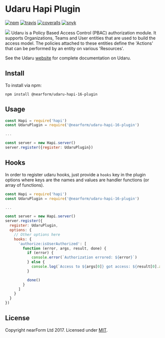 # Udaru Hapi Plugin
[![npm][npm-badge]][npm-url]
[![travis][travis-badge]][travis-url]
[![coveralls][coveralls-badge]][coveralls-url]
[![snyk][snyk-badge]][snyk-url]

<img src="https://github.com/nearform/udaru/raw/master/docs/logo.jpg">
Udaru is a Policy Based Access Control (PBAC) authorization module. It supports Organizations, Teams and User entities that are used to build the access model. The policies attached to these entities define the 'Actions' that can be performed by an entity on various 'Resources'.

See the Udaru [website](https://nearform.github.io/udaru/) for complete documentation on Udaru.

## Install
To install via npm:

```
npm install @nearform/udaru-hapi-16-plugin
```

## Usage

```js
const Hapi = require('hapi')
const UdaruPlugin = require('@nearform/udaru-hapi-16-plugin')

...

const server = new Hapi.server()
server.register({register: UdaruPlugin})
```

## Hooks
In order to register udaru hooks, just provide a `hooks` key in the plugin options where keys are the names and values are handler functions (or array of functions).

```js
const Hapi = require('hapi')
const UdaruPlugin = require('@nearform/udaru-hapi-16-plugin')

...

const server = new Hapi.server()
server.register({
  register: UdaruPlugin,
  options: {
    // Other options here
    hooks: {
      'authorize:isUserAuthorized': [
        function (error, args, result, done) {
          if (error) {
            console.error(`Authorization errored: ${error}`)
          } else {
            console.log(`Access to ${args[0]} got access: ${result[0].access}`)
          }

          done()
        }
      ]
    }
  }
})
```

## License

Copyright nearForm Ltd 2017. Licensed under [MIT][license].

[license]: ./LICENSE.md
[travis-badge]: https://travis-ci.org/nearform/udaru.svg?branch=master
[travis-url]: https://travis-ci.org/nearform/udaru
[npm-badge]: https://badge.fury.io/js/%40nearform%2Fudaru-hapi-16-plugin.svg
[npm-url]: https://npmjs.org/package/%40nearform%2Fudaru-hapi-16-plugin
[coveralls-badge]: https://coveralls.io/repos/nearform/udaru/badge.svg?branch=master&service=github
[coveralls-url]: https://coveralls.io/github/nearform/udaru?branch=master
[snyk-badge]: https://snyk.io/test/github/nearform/udaru/badge.svg
[snyk-url]: https://snyk.io/test/github/nearform/udaru
